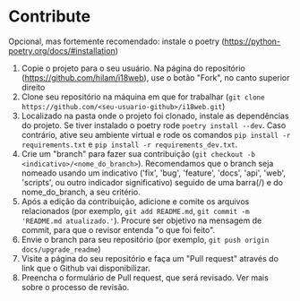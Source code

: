 # Contribute

Opcional, mas fortemente recomendado: instale o poetry (https://python-poetry.org/docs/#installation)

1. Copie o projeto para o seu usuário. Na página do repositório (<https://github.com/hilam/i18web>), use o botão "Fork", no canto superior direito
2. Clone seu repositório na máquina em que for trabalhar (`git clone https://github.com/<seu-usuario-github>/i18web.git`)
3. Localizado na pasta onde o projeto foi clonado, instale as dependências do projeto. Se tiver instalado o poetry rode `poetry install --dev`. Caso contrário, ative seu ambiente virtual e rode os comandos `pip install -r requirements.txt` e `pip install -r requirements_dev.txt`.
4. Crie um "branch" para fazer sua contribuição (`git checkout -b <indicativo>/<nome_do_branch>`). Recomendamos que o branch seja nomeado usando um indicativo ('fix', 'bug', 'feature', 'docs', 'api', 'web', 'scripts', ou outro indicador significativo) seguido de uma barra(/) e do nome_do_branch, a seu critério.
5. Após a edição da contribuição, adicione e comite os arquivos relacionados (por exemplo, `git add README.md`, `git commit -m 'README.md atualizado.'`). Procure ser objetivo na mensagem de commit, para que o revisor entenda "o que foi feito".
6. Envie o branch para seu repositório (por exemplo, `git push origin docs/upgrade_readme`)
7. Visite a página do seu repositório e faça um "Pull request" através do link que o Github vai disponibilizar.
8. Preencha o formulário de Pull request, que será revisado. Ver mais sobre o processo de revisão.

